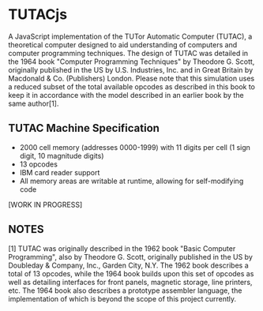 # TUTACjs
A JavaScript implementation of the TUTor Automatic Computer (TUTAC), a theoretical computer designed to aid understanding of computers and computer programming techniques. The design of TUTAC was detailed in the 1964 book "Computer Programming Techniques" by Theodore G. Scott, originally published in the US by U.S. Industries, Inc. and in Great Britain by Macdonald & Co. (Publishers) London. Please note that this simulation uses a reduced subset of the total available opcodes as described in this book to keep it in accordance with the model described in an earlier book by the same author[1].

## TUTAC Machine Specification
- 2000 cell memory (addresses 0000-1999) with 11 digits per cell (1 sign digit, 10 magnitude digits)
- 13 opcodes
- IBM card reader support
- All memory areas are writable at runtime, allowing for self-modifying code

[WORK IN PROGRESS]

## NOTES

[1] TUTAC was originally described in the 1962 book "Basic Computer Programming", also by Theodore G. Scott, originally published in the US by Doubleday & Company, Inc., Garden City, N.Y. The 1962 book describes a total of 13 opcodes, while the 1964 book builds upon this set of opcodes as well as detailing interfaces for front panels, magnetic storage, line printers, etc. The 1964 book also describes a prototype assembler language, the implementation of which is beyond the scope of this project currently.
